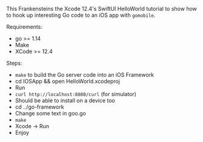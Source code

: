 This Frankensteins the Xcode 12.4's SwiftUI HelloWorld tutorial
to show how to hook up interesting Go code to an iOS app with `gomobile`.

Requirements:

* go >= 1.14
* Make
* XCode >= 12.4

Steps:

* `make` to build the Go server code into an iOS Framework
* cd IOSApp && open HelloWorld.xcodeproj
* Run
* `curl http://localhost:8080/curl` (for simulator)
* Should be able to install on a device too
* cd ../go-framework
* Change some text in goo.go
* `make`
* Xcode -> Run
* Enjoy

